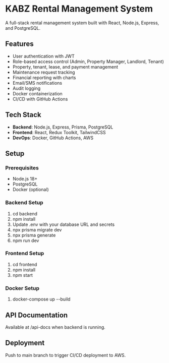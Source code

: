 # KABZ Rental Management System

A full-stack rental management system built with React, Node.js, Express, and PostgreSQL.

## Features

- User authentication with JWT
- Role-based access control (Admin, Property Manager, Landlord, Tenant)
- Property, tenant, lease, and payment management
- Maintenance request tracking
- Financial reporting with charts
- Email/SMS notifications
- Audit logging
- Docker containerization
- CI/CD with GitHub Actions

## Tech Stack

- **Backend**: Node.js, Express, Prisma, PostgreSQL
- **Frontend**: React, Redux Toolkit, TailwindCSS
- **DevOps**: Docker, GitHub Actions, AWS

## Setup

### Prerequisites

- Node.js 18+
- PostgreSQL
- Docker (optional)

### Backend Setup

1. cd backend
2. npm install
3. Update .env with your database URL and secrets
4. npx prisma migrate dev
5. npx prisma generate
6. npm run dev

### Frontend Setup

1. cd frontend
2. npm install
3. npm start

### Docker Setup

1. docker-compose up --build

## API Documentation

Available at /api-docs when backend is running.

## Deployment

Push to main branch to trigger CI/CD deployment to AWS.